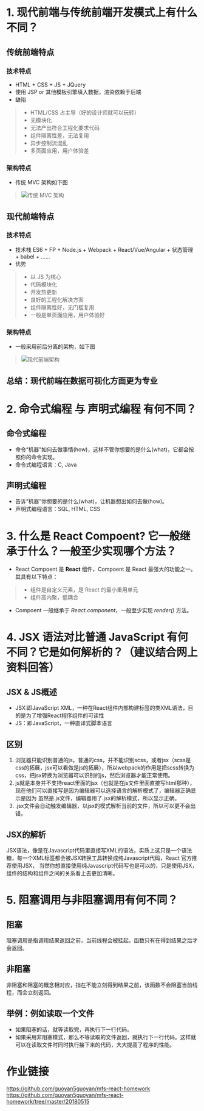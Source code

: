 # 1. 现代前端与传统前端开发模式上有什么不同？
## 传统前端特点
### 技术特点
* HTML + CSS + JS + JQuery
* 使用 JSP or 其他模板引擎填入数据，渲染依赖于后端
* 缺陷
>* HTML/CSS 占主导（好的设计师就可以玩转）
>* 无模块化
>* 无法产出符合工程化要求代码
>* 组件隔离性差，无法复用
>* 异步控制流混乱
>* 多页面应用，用户体验差
### 架构特点
* 传统 MVC 架构如下图
>![传统 MVC 架构](https://github.com/guoyan5guoyan/img/raw/master/%E4%BC%A0%E7%BB%9FMVC%E6%9E%B6%E6%9E%84.jpg)
## 现代前端特点
### 技术特点
* 技术栈
ES6 + FP + Node.js + Webpack + React/Vue/Angular + 状态管理 + babel + ......
* 优势
>* 以 JS 为核心
>* 代码模块化
>* 开发热更新
>* 良好的工程化解决方案
>* 组件隔离性好，无门槛复用
>* 一般是单页面应用，用户体验好
### 架构特点
* 一般采用前后分离的架构，如下图
>![现代前端架构](https://github.com/guoyan5guoyan/img/raw/master/%E7%8E%B0%E4%BB%A3%E5%89%8D%E7%AB%AF.jpg)
## 总结：现代前端在数据可视化方面更为专业
  
# 2. 命令式编程 与 声明式编程 有何不同？
## 命令式编程
* 命令“机器”如何去做事情(how)，这样不管你想要的是什么(what)，它都会按照你的命令实现。
* 命令式编程语言：C, Java
## 声明式编程
* 告诉“机器”你想要的是什么(what)，让机器想出如何去做(how)。
* 声明式编程语言：SQL, HTML, CSS
  
# 3. 什么是 React Compoent? 它一般继承于什么？一般至少实现哪个方法？
* React Compoent 是 **React** 组件，Compoent 是 React 最强大的功能之一。其具有以下特点：
>* 组件是自定义元素，是 React 的最小重用单元
>* 组件高内聚，低耦合
* Compoent 一般继承于 *React.component*，一般至少实现 *render()* 方法。
  
# 4. JSX 语法对比普通 JavaScript 有何不同？它是如何解析的？（建议结合网上资料回答）
## JSX & JS概述
* JSX:即JavaScript XML，一种在React组件内部构建标签的类XML语法，目的是为了增强React程序组件的可读性
* JS：即JavaScript，一种直译式脚本语言
## 区别
1. 浏览器只能识别普通的js，普通的css，并不能识别scss，或者jsx（scss是css的拓展，jsx可以看做是js的拓展），所以webpack的作用是把scss转换为css，把jsx转换为浏览器可以识别的js，然后浏览器才能正常使用。
2. js就是本身并不支持react里面的jsx（也就是在js文件里面直接写html那种），现在他们可以直接写是因为编辑器可以选择语言的解析模式了，编辑器正确显示是因为 虽然是.js文件，编辑器用了.jsx的解析模式，所以显示正确。
3. .jsx文件会自动触发编辑器，以jsx的模式解析当前的文件，所以可以更不会出错。
## JSX的解析
JSX语法，像是在Javascript代码里直接写XML的语法，实质上这只是一个语法糖，每一个XML标签都会被JSX转换工具转换成纯Javascript代码，React 官方推荐使用JSX， 当然你想直接使用纯Javascript代码写也是可以的，只是使用JSX，组件的结构和组件之间的关系看上去更加清晰。  

# 5. 阻塞调用与非阻塞调用有何不同？
## 阻塞 
阻塞调用是指调用结果返回之前，当前线程会被挂起。函数只有在得到结果之后才会返回。
## 非阻塞 
非阻塞和阻塞的概念相对应，指在不能立刻得到结果之前，该函数不会阻塞当前线程，而会立刻返回。 
## 举例：例如读取一个文件
* 如果阻塞的话，就等读取完，再执行下一行代码。
* 如果采用非阻塞模式，那么不等读取的文件返回，就执行下一行代码。这样就可以在读取文件时同时执行接下来的代码，大大提高了程序的性能。

# 作业链接
https://github.com/guoyan5guoyan/mfs-react-homework
https://github.com/guoyan5guoyan/mfs-react-homework/tree/master/20180515
